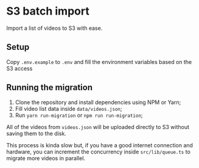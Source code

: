 # S3 batch import

Import a list of videos to S3 with ease.

## Setup

Copy `.env.example` to `.env` and fill the environment variables based on the S3 access

## Running the migration

1. Clone the repository and install dependencies using NPM or Yarn;
2. Fill video list data inside `data/videos.json`;
3. Run `yarn run-migration` or `npm run run-migration`;

All of the videos from `videos.json` will be uploaded directly to S3 without saving them to the disk.

This process is kinda slow but, if you have a good internet connection and hardware, you can increment the concurrency inside `src/lib/queue.ts` to migrate more videos in parallel.
